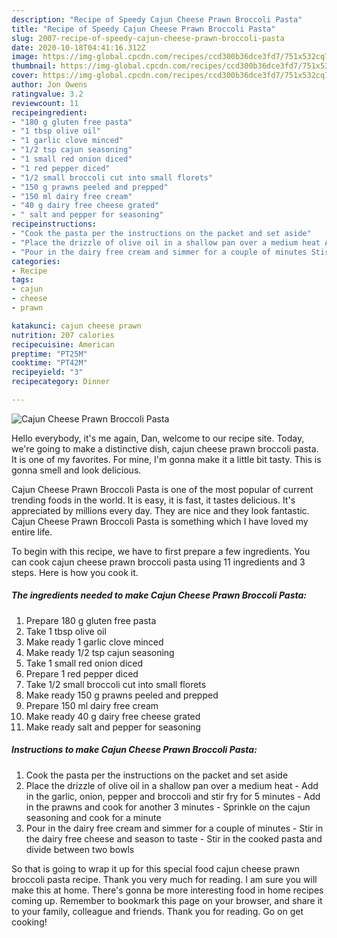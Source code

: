 ```yaml
---
description: "Recipe of Speedy Cajun Cheese Prawn Broccoli Pasta"
title: "Recipe of Speedy Cajun Cheese Prawn Broccoli Pasta"
slug: 2007-recipe-of-speedy-cajun-cheese-prawn-broccoli-pasta
date: 2020-10-18T04:41:16.312Z
image: https://img-global.cpcdn.com/recipes/ccd300b36dce3fd7/751x532cq70/cajun-cheese-prawn-broccoli-pasta-recipe-main-photo.jpg
thumbnail: https://img-global.cpcdn.com/recipes/ccd300b36dce3fd7/751x532cq70/cajun-cheese-prawn-broccoli-pasta-recipe-main-photo.jpg
cover: https://img-global.cpcdn.com/recipes/ccd300b36dce3fd7/751x532cq70/cajun-cheese-prawn-broccoli-pasta-recipe-main-photo.jpg
author: Jon Owens
ratingvalue: 3.2
reviewcount: 11
recipeingredient:
- "180 g gluten free pasta"
- "1 tbsp olive oil"
- "1 garlic clove minced"
- "1/2 tsp cajun seasoning"
- "1 small red onion diced"
- "1 red pepper diced"
- "1/2 small broccoli cut into small florets"
- "150 g prawns peeled and prepped"
- "150 ml dairy free cream"
- "40 g dairy free cheese grated"
- " salt and pepper for seasoning"
recipeinstructions:
- "Cook the pasta per the instructions on the packet and set aside"
- "Place the drizzle of olive oil in a shallow pan over a medium heat Add in the garlic, onion, pepper and broccoli and stir fry for 5 minutes Add in the prawns and cook for another 3 minutes Sprinkle on the cajun seasoning and cook for a minute"
- "Pour in the dairy free cream and simmer for a couple of minutes Stir in the dairy free cheese and season to taste Stir in the cooked pasta and divide between two bowls"
categories:
- Recipe
tags:
- cajun
- cheese
- prawn

katakunci: cajun cheese prawn 
nutrition: 207 calories
recipecuisine: American
preptime: "PT25M"
cooktime: "PT42M"
recipeyield: "3"
recipecategory: Dinner

---
```



![Cajun Cheese Prawn Broccoli Pasta](https://img-global.cpcdn.com/recipes/ccd300b36dce3fd7/751x532cq70/cajun-cheese-prawn-broccoli-pasta-recipe-main-photo.jpg)

Hello everybody, it's me again, Dan, welcome to our recipe site. Today, we're going to make a distinctive dish, cajun cheese prawn broccoli pasta. It is one of my favorites. For mine, I'm gonna make it a little bit tasty. This is gonna smell and look delicious.



Cajun Cheese Prawn Broccoli Pasta is one of the most popular of current trending foods in the world. It is easy, it is fast, it tastes delicious. It's appreciated by millions every day. They are nice and they look fantastic. Cajun Cheese Prawn Broccoli Pasta is something which I have loved my entire life.


To begin with this recipe, we have to first prepare a few ingredients. You can cook cajun cheese prawn broccoli pasta using 11 ingredients and 3 steps. Here is how you cook it.

<!--inarticleads1-->

##### The ingredients needed to make Cajun Cheese Prawn Broccoli Pasta:

1. Prepare 180 g gluten free pasta
1. Take 1 tbsp olive oil
1. Make ready 1 garlic clove minced
1. Make ready 1/2 tsp cajun seasoning
1. Take 1 small red onion diced
1. Prepare 1 red pepper diced
1. Take 1/2 small broccoli cut into small florets
1. Make ready 150 g prawns peeled and prepped
1. Prepare 150 ml dairy free cream
1. Make ready 40 g dairy free cheese grated
1. Make ready  salt and pepper for seasoning




<!--inarticleads2-->

##### Instructions to make Cajun Cheese Prawn Broccoli Pasta:

1. Cook the pasta per the instructions on the packet and set aside
1. Place the drizzle of olive oil in a shallow pan over a medium heat - Add in the garlic, onion, pepper and broccoli and stir fry for 5 minutes - Add in the prawns and cook for another 3 minutes - Sprinkle on the cajun seasoning and cook for a minute
1. Pour in the dairy free cream and simmer for a couple of minutes - Stir in the dairy free cheese and season to taste - Stir in the cooked pasta and divide between two bowls




So that is going to wrap it up for this special food cajun cheese prawn broccoli pasta recipe. Thank you very much for reading. I am sure you will make this at home. There's gonna be more interesting food in home recipes coming up. Remember to bookmark this page on your browser, and share it to your family, colleague and friends. Thank you for reading. Go on get cooking!
